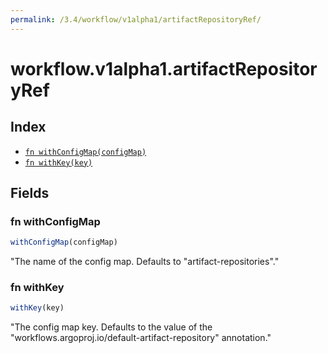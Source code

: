 ```yaml
---
permalink: /3.4/workflow/v1alpha1/artifactRepositoryRef/
---
```


# workflow.v1alpha1.artifactRepositoryRef



## Index

* [`fn withConfigMap(configMap)`](#fn-withconfigmap)
* [`fn withKey(key)`](#fn-withkey)

## Fields

### fn withConfigMap

```ts
withConfigMap(configMap)
```

"The name of the config map. Defaults to \"artifact-repositories\"."

### fn withKey

```ts
withKey(key)
```

"The config map key. Defaults to the value of the \"workflows.argoproj.io/default-artifact-repository\" annotation."